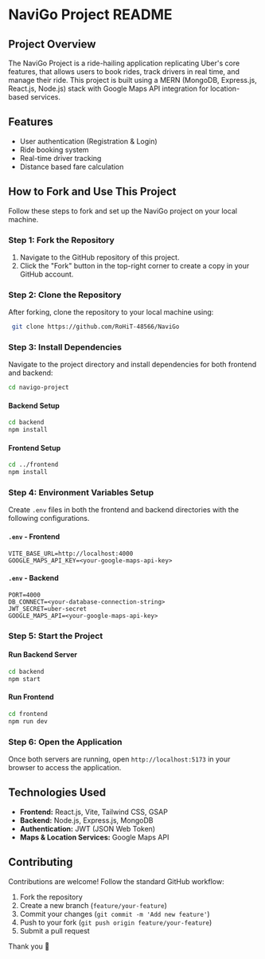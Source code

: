 # NaviGo Project README

## Project Overview

The NaviGo Project is a ride-hailing application replicating Uber's core features, that allows users to book rides, track drivers in real time, and manage their ride. This project is built using a MERN (MongoDB, Express.js, React.js, Node.js) stack with Google Maps API integration for location-based services.

## Features

- User authentication (Registration & Login)
- Ride booking system
- Real-time driver tracking
- Distance based fare calculation

## How to Fork and Use This Project

Follow these steps to fork and set up the NaviGo project on your local machine.

### Step 1: Fork the Repository

1. Navigate to the GitHub repository of this project.
2. Click the "Fork" button in the top-right corner to create a copy in your GitHub account.

### Step 2: Clone the Repository

After forking, clone the repository to your local machine using:

```sh
 git clone https://github.com/RoHiT-48566/NaviGo
```

### Step 3: Install Dependencies

Navigate to the project directory and install dependencies for both frontend and backend:

```sh
cd navigo-project
```

#### Backend Setup

```sh
cd backend
npm install
```

#### Frontend Setup

```sh
cd ../frontend
npm install
```

### Step 4: Environment Variables Setup

Create `.env` files in both the frontend and backend directories with the following configurations.

#### `.env` - Frontend

```
VITE_BASE_URL=http://localhost:4000
GOOGLE_MAPS_API_KEY=<your-google-maps-api-key>
```

#### `.env` - Backend

```
PORT=4000
DB_CONNECT=<your-database-connection-string>
JWT_SECRET=uber-secret
GOOGLE_MAPS_API=<your-google-maps-api-key>
```

### Step 5: Start the Project

#### Run Backend Server

```sh
cd backend
npm start
```

#### Run Frontend

```sh
cd frontend
npm run dev
```

### Step 6: Open the Application

Once both servers are running, open `http://localhost:5173` in your browser to access the application.

## Technologies Used

- **Frontend:** React.js, Vite, Tailwind CSS, GSAP
- **Backend:** Node.js, Express.js, MongoDB
- **Authentication:** JWT (JSON Web Token)
- **Maps & Location Services:** Google Maps API

## Contributing

Contributions are welcome! Follow the standard GitHub workflow:

1. Fork the repository
2. Create a new branch (`feature/your-feature`)
3. Commit your changes (`git commit -m 'Add new feature'`)
4. Push to your fork (`git push origin feature/your-feature`)
5. Submit a pull request

Thank you 🚀
